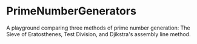 # PrimeNumberGenerators
A playground comparing three methods of prime number generation: The Sieve of Eratosthenes, Test Division, and Djikstra's assembly line method.

